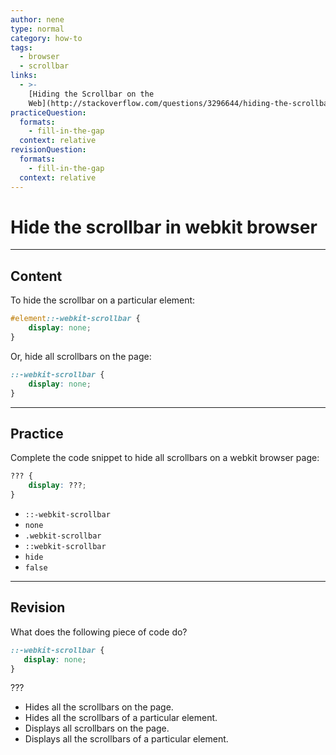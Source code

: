 ```yaml
---
author: nene
type: normal
category: how-to
tags:
  - browser
  - scrollbar
links:
  - >-
    [Hiding the Scrollbar on the
    Web](http://stackoverflow.com/questions/3296644/hiding-the-scrollbar-on-an-html-page){discussion}
practiceQuestion:
  formats:
    - fill-in-the-gap
  context: relative
revisionQuestion:
  formats:
    - fill-in-the-gap
  context: relative
---
```


# Hide the scrollbar in webkit browser


---

## Content

To hide the scrollbar on a particular element:

```css
#element::-webkit-scrollbar {
    display: none;
}
```

Or, hide all scrollbars on the page:

```css
::-webkit-scrollbar {
    display: none;
}
```


---

## Practice

Complete the code snippet to hide all scrollbars on a webkit browser page:

```css
??? {  
    display: ???;  
}
```

- `::-webkit-scrollbar`
- `none`  
- `.webkit-scrollbar`
- `::webkit-scrollbar`
- `hide`
- `false`


---

## Revision

What does the following piece of code do?

```css
::-webkit-scrollbar {
   display: none;
}
```

???

- Hides all the scrollbars on the page.
- Hides all the scrollbars of a particular element.
- Displays all scrollbars on the page.
- Displays all the scrollbars of a particular element.
